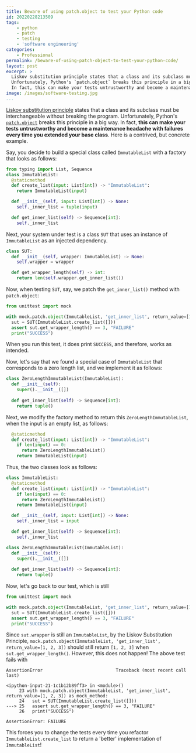 ```yaml
---
title: Beware of using patch.object to test your Python code
id: 20220228213509
tags:
    - python
    - patch
    - testing
    - 'software engineering'
categories:
    - Professional
permalink: /beware-of-using-patch-object-to-test-your-python-code/
layout: post
excerpt: >
  Liskov substitution principle states that a class and its subclass must be interchangeable without breaking the program.
  Unfortunately, Python's `patch.object` breaks this principle in a big way. 
  In fact, this can make your tests untrustworthy and become a maintenance headache with failures every time you extended your base class.
image: /images/software-testing.jpg
...
```

<!-- ![Software Testing](/images/software-testing.jpg) -->

[Liskov substitution principle](https://en.wikipedia.org/wiki/Liskov_substitution_principle) states that a class and its subclass must be interchangeable without breaking the program. Unfortunately, Python's [`patch.object`](https://docs.python.org/3/library/unittest.mock.html#patch-object) breaks this principle in a big way. In fact, **this can make your tests untrustworthy and become a maintenance headache with failures every time you extended your base class**. Here is a contrived, but concrete example.

<!-- more -->

Say, you decide to build a special class called `ImmutableList` with a factory that looks as follows:
```python
from typing import List, Sequence
class ImmutableList:
  @staticmethod
  def create_list(input: List[int]) -> "ImmutableList":
    return ImmutableList(input)

  def __init__(self, input: List[int]) -> None:
    self._inner_list = tuple(input)

  def get_inner_list(self) -> Sequence[int]:
    self._inner_list
```

Next, your system under test is a class `SUT` that uses an instance of `ImmutableList` as an injected dependency.
```python
class SUT:
  def __init__(self, wrapper: ImmutableList) -> None:
    self.wrapper = wrapper

  def get_wrapper_length(self) -> int:
    return len(self.wrapper.get_inner_list())
```

Now, when testing `SUT`, say, we patch the `get_inner_list()` method with `patch.object`:
```python
from unittest import mock

with mock.patch.object(ImmutableList, 'get_inner_list', return_value=[1, 2, 3]) as mock_method:
  sut = SUT(ImmutableList.create_list([]))
  assert sut.get_wrapper_length() == 3, "FAILURE"
  print("SUCCESS")
```
When you run this test, it does print `SUCCESS`, and therefore, works as intended.

Now, let's say that we found a special case of `ImmutableList` that corresponds to a zero length list, and we implement it as follows:
```python
class ZeroLengthImmutableList(ImmutableList):
  def __init__(self):
    super().__init__([])
  
  def get_inner_list(self) -> Sequence[int]:
    return tuple()
```
Next, we modify the factory method to return this `ZeroLengthImmutableList`, when the input is an empty list, as follows:
```python
  @staticmethod
  def create_list(input: List[int]) -> "ImmutableList":
    if len(input) == 0:
      return ZeroLengthImmutableList()
    return ImmutableList(input)
```

Thus, the two classes look as follows:
```python
class ImmutableList:
  @staticmethod
  def create_list(input: List[int]) -> "ImmutableList":
    if len(input) == 0:
      return ZeroLengthImmutableList()
    return ImmutableList(input)

  def __init__(self, input: List[int]) -> None:
    self._inner_list = input

  def get_inner_list(self) -> Sequence[int]:
    self._inner_list

class ZeroLengthImmutableList(ImmutableList):
  def __init__(self):
    super().__init__([])
  
  def get_inner_list(self) -> Sequence[int]:
    return tuple()
```

Now, let's go back to our test, which is still
```python
from unittest import mock

with mock.patch.object(ImmutableList, 'get_inner_list', return_value=[1, 2, 3]) as mock_method:
  sut = SUT(ImmutableList.create_list([]))
  assert sut.get_wrapper_length() == 3, "FAILURE"
  print("SUCCESS")
```
Since `sut.wrapper` is still an `ImmutableList`, by the Liskov Substitution Principle, `mock.patch.object(ImmutableList, 'get_inner_list', return_value=[1, 2, 3])` should still return `[1, 2, 3]` when `sut.get_wrapper_length()`. However, this does not happen! The above test fails with
```
AssertionError                            Traceback (most recent call last)

<ipython-input-21-1c1b12b89ff3> in <module>()
     23 with mock.patch.object(ImmutableList, 'get_inner_list', return_value=[1, 2, 3]) as mock_method:
     24   sut = SUT(ImmutableList.create_list([]))
---> 25   assert sut.get_wrapper_length() == 3, "FAILURE"
     26   print("SUCCESS")

AssertionError: FAILURE
```
This forces you to change the tests every time you refactor `ImmutableList.create_list` to return a 'better' implementation of `ImmutableList`!
